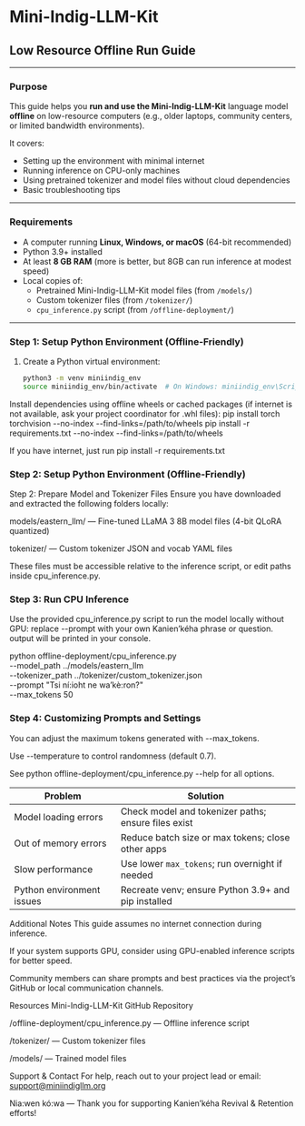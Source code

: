 # Mini-Indig-LLM-Kit  
## Low Resource Offline Run Guide

---

### Purpose

This guide helps you **run and use the Mini-Indig-LLM-Kit** language model **offline** on low-resource computers (e.g., older laptops, community centers, or limited bandwidth environments).

It covers:

- Setting up the environment with minimal internet
- Running inference on CPU-only machines
- Using pretrained tokenizer and model files without cloud dependencies
- Basic troubleshooting tips

---

### Requirements

- A computer running **Linux, Windows, or macOS** (64-bit recommended)
- Python 3.9+ installed
- At least **8 GB RAM** (more is better, but 8GB can run inference at modest speed)
- Local copies of:
  - Pretrained Mini-Indig-LLM-Kit model files (from `/models/`)
  - Custom tokenizer files (from `/tokenizer/`)
  - `cpu_inference.py` script (from `/offline-deployment/`)

---

### Step 1: Setup Python Environment (Offline-Friendly)

1. Create a Python virtual environment:
   ```bash
   python3 -m venv miniindig_env
   source miniindig_env/bin/activate  # On Windows: miniindig_env\Scripts\activate

Install dependencies using offline wheels or cached packages (if internet is not available, ask your project coordinator for .whl files):
pip install torch torchvision --no-index --find-links=/path/to/wheels
pip install -r requirements.txt --no-index --find-links=/path/to/wheels

If you have internet, just run pip install -r requirements.txt

### Step 2: Setup Python Environment (Offline-Friendly)
Step 2: Prepare Model and Tokenizer Files
Ensure you have downloaded and extracted the following folders locally:

models/eastern_llm/ — Fine-tuned LLaMA 3 8B model files (4-bit QLoRA quantized)

tokenizer/ — Custom tokenizer JSON and vocab YAML files

These files must be accessible relative to the inference script, or edit paths inside cpu_inference.py.

### Step 3: Run CPU Inference
Use the provided cpu_inference.py script to run the model locally without GPU:
replace --prompt with your own Kanien’kéha phrase or question.
output will be printed in your console.

python offline-deployment/cpu_inference.py \
  --model_path ../models/eastern_llm \
  --tokenizer_path ../tokenizer/custom_tokenizer.json \
  --prompt "Tsi ní:ioht ne wa’kè:ron?" \
  --max_tokens 50

### Step 4: Customizing Prompts and Settings
You can adjust the maximum tokens generated with --max_tokens.

Use --temperature to control randomness (default 0.7).

See python offline-deployment/cpu_inference.py --help for all options.

| Problem                   | Solution                                            |
| ------------------------- | --------------------------------------------------- |
| Model loading errors      | Check model and tokenizer paths; ensure files exist |
| Out of memory errors      | Reduce batch size or max tokens; close other apps   |
| Slow performance          | Use lower `max_tokens`; run overnight if needed     |
| Python environment issues | Recreate venv; ensure Python 3.9+ and pip installed |


Additional Notes
This guide assumes no internet connection during inference.

If your system supports GPU, consider using GPU-enabled inference scripts for better speed.

Community members can share prompts and best practices via the project’s GitHub or local communication channels.

Resources
Mini-Indig-LLM-Kit GitHub Repository

/offline-deployment/cpu_inference.py — Offline inference script

/tokenizer/ — Custom tokenizer files

/models/ — Trained model files

Support & Contact
For help, reach out to your project lead or email: support@miniindigllm.org

Nia:wen kó:wa — Thank you for supporting Kanien’kéha Revival & Retention efforts!

